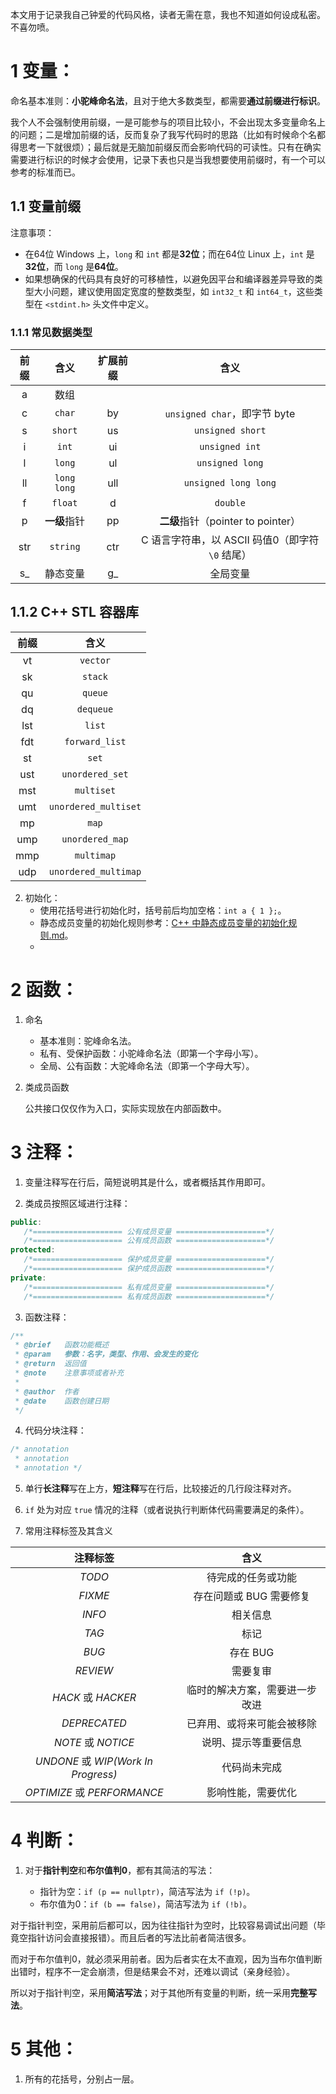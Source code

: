 本文用于记录我自己钟爱的代码风格，读者无需在意，我也不知道如何设成私密。不喜勿喷。

# 1 变量：

命名基本准则：**小驼峰命名法**，且对于绝大多数类型，都需要**通过前缀进行标识**。

我个人不会强制使用前缀，一是可能参与的项目比较小，不会出现太多变量命名上的问题；二是增加前缀的话，反而复杂了我写代码时的思路（比如有时候命个名都得思考一下就很烦）；最后就是无脑加前缀反而会影响代码的可读性。只有在确实需要进行标识的时候才会使用，记录下表也只是当我想要使用前缀时，有一个可以参考的标准而已。

## 1.1 变量前缀

注意事项：

- 在64位 Windows 上，`long` 和 `int` 都是**32位**；而在64位 Linux 上，`int` 是**32位**，而 `long` 是**64位**。
- 如果想确保的代码具有良好的可移植性，以避免因平台和编译器差异导致的类型大小问题，建议使用固定宽度的整数类型，如 `int32_t` 和 `int64_t`，这些类型在 `<stdint.h>` 头文件中定义。

### 1.1.1 常见数据类型

| 前缀 | 含义 | 扩展前缀 | 含义 |
| :-: | :-: | :-: | :-: |
| a | 数组 |  |  |
| c | `char` | by | `unsigned char`，即字节 byte |
| s | `short` | us | `unsigned short` |
| i | `int` | ui | `unsigned int` |
| l | `long` | ul | `unsigned long` |
| ll | `long long` | ull | `unsigned long long` |
| f | `float` | d | `double` |
| p | **一级**指针 | pp | **二级**指针（pointer to pointer） |
| str | `string` | ctr | C 语言字符串，以 ASCII 码值0（即字符 `\0` 结尾） |
| s_ | 静态变量 | g_ | 全局变量 |

## 1.1.2 C++ STL 容器库

| 前缀 | 含义 |
| :-: | :-: |
| vt | `vector` |
| sk | `stack` |
| qu | `queue` |
| dq | `dequeue` |
| lst | `list` |
| fdt | `forward_list` |
| st | `set` |
| ust | `unordered_set` |
| mst | `multiset` |
| umt | `unordered_multiset` |
| mp | `map` |
| ump | `unordered_map` |
| mmp | `multimap` |
| udp | `unordered_multimap` |

2. 初始化：
   - 使用花括号进行初始化时，括号前后均加空格：`int a { 1 };`。
   - 静态成员变量的初始化规则参考：[C++ 中静态成员变量的初始化规则.md](https://github.com/SakuraMayAi/Tricks-of-Programming/blob/main/C%2B%2B/C%2B%2B%20%E4%B8%AD%E9%9D%99%E6%80%81%E6%88%90%E5%91%98%E5%8F%98%E9%87%8F%E7%9A%84%E5%88%9D%E5%A7%8B%E5%8C%96%E8%A7%84%E5%88%99.md)。
   - 

# 2 函数：

1. 命名
   - 基本准则：驼峰命名法。
   - 私有、受保护函数：小驼峰命名法（即第一个字母小写）。
   - 全局、公有函数：大驼峰命名法（即第一个字母大写）。

2. 类成员函数
   
   公共接口仅仅作为入口，实际实现放在内部函数中。


# 3 注释：

1. 变量注释写在行后，简短说明其是什么，或者概括其作用即可。

2. 类成员按照区域进行注释：

```cpp
public:
   /*==================== 公有成员变量 ====================*/
   /*==================== 公有成员函数 ====================*/
protected:
   /*==================== 保护成员变量 ====================*/
   /*==================== 保护成员函数 ====================*/
private:
   /*==================== 私有成员变量 ====================*/
   /*==================== 私有成员函数 ====================*/
```
   
3. 函数注释：
```cpp
/**
 * @brief   函数功能概述
 * @param   参数：名字，类型、作用、会发生的变化
 * @return  返回值
 * @note    注意事项或者补充
 *
 * @author  作者
 * @date    函数创建日期
 */
```

4. 代码分块注释：
```cpp
/* annotation
 * annotation
 * annotation */
```

5. 单行**长注释**写在上方，**短注释**写在行后，比较接近的几行段注释对齐。

6. `if` 处为对应 `true` 情况的注释（或者说执行判断体代码需要满足的条件）。

7. 常用注释标签及其含义

| 注释标签 | 含义 |
| :-: | :-: |
| *TODO* | 待完成的任务或功能 |
| *FIXME* | 存在问题或 BUG 需要修复 |
| *INFO* | 相关信息 |
| *TAG* | 标记 |
| *BUG* | 存在 BUG |
| *REVIEW* | 需要复审 |
| *HACK* 或 *HACKER* | 临时的解决方案，需要进一步改进 |
| *DEPRECATED* | 已弃用、或将来可能会被移除 |
| *NOTE* 或 *NOTICE* | 说明、提示等重要信息 |
| *UNDONE* 或 *WIP(Work In Progress)* | 代码尚未完成 |
| *OPTIMIZE* 或 *PERFORMANCE* | 影响性能，需要优化 |

# 4 判断：

1. 对于**指针判空**和**布尔值判0**，都有其简洁的写法：
   
   - 指针为空：`if (p == nullptr)`，简洁写法为 `if (!p)`。
   - 布尔值为0：`if (b == false)`，简洁写法为 `if (!b)`。

对于指针判空，采用前后都可以，因为往往指针为空时，比较容易调试出问题（毕竟空指针访问会直接报错）。而且后者的写法比前者简洁很多。

而对于布尔值判0，就必须采用前者。因为后者实在太不直观，因为当布尔值判断出错时，程序不一定会崩溃，但是结果会不对，还难以调试（亲身经验）。

所以对于指针判空，采用**简洁写法**；对于其他所有变量的判断，统一采用**完整写法**。
  
# 5 其他：

1. 所有的花括号，分别占一层。
